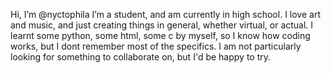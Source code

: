 Hi, I’m @nyctophila
I’m a student, and am currently in high school. 
I love art and music, and just creating things in general, whether virtual, or actual.
I learnt some python, some html, some c by myself, so I know how coding works, but I dont remember most of the specifics.
I am not particularly looking for something to collaborate on, but I'd be happy to try.



<!---
nyctophila/nyctophila is a ✨ special ✨ repository because its `README.md` (this file) appears on your GitHub profile.
You can click the Preview link to take a look at your changes.
--->
